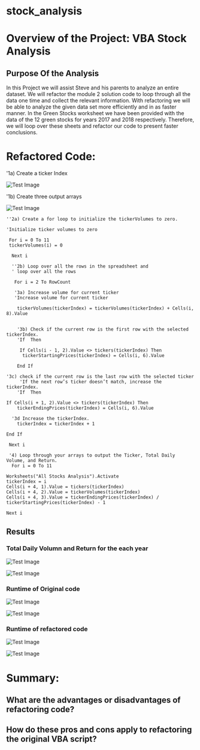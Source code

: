 # stock_analysis
# Overview of the Project: VBA Stock Analysis
## Purpose Of the Analysis
In this Project we will assist Steve and his parents to analyze an entire dataset. We will refactor the module 2 solution code to loop through all the data one time and collect the relevant information. With refactoring we will be able to analyze the given data set more efficiently and in as faster manner. In the Green Stocks worksheet we have been provided with the data of the 12 green stocks for years 2017 and 2018 respectively. Therefore, we will loop over these sheets and refactor our code to present faster conclusions.

# Refactored Code: 

 '1a) Create a ticker Index
 
 
![Test Image](/Resources/tickerIndex.png) <br/>
    
    

  '1b) Create three output arrays   
    
  ![Test Image](/Resources/OutputArrays.png) <br/>
    
    
    ''2a) Create a for loop to initialize the tickerVolumes to zero. 
    
    'Initialize ticker volumes to zero
    
     For i = 0 To 11
     tickerVolumes(i) = 0

      Next i
 
      ''2b) Loop over all the rows in the spreadsheet and  
      ' loop over all the rows

       For i = 2 To RowCount
 
       '3a) Increase volume for current ticker
       'Increase volume for current ticker
   
        tickerVolumes(tickerIndex) = tickerVolumes(tickerIndex) + Cells(i, 8).Value
    
    
        '3b) Check if the current row is the first row with the selected tickerIndex.
        'If  Then
    
         If Cells(i - 1, 2).Value <> tickers(tickerIndex) Then
          tickerStartingPrices(tickerIndex) = Cells(i, 6).Value
        
        End If
    
    '3c) check if the current row is the last row with the selected ticker
         'If the next row’s ticker doesn’t match, increase the tickerIndex.
        'If  Then
    
    If Cells(i + 1, 2).Value <> tickers(tickerIndex) Then
        tickerEndingPrices(tickerIndex) = Cells(i, 6).Value
        
      '3d Increase the tickerIndex. 
        tickerIndex = tickerIndex + 1
        
    End If

     Next i

     '4) Loop through your arrays to output the Ticker, Total Daily Volume, and Return.
      For i = 0 To 11
  
    Worksheets("All Stocks Analysis").Activate
    tickerIndex = i
    Cells(i + 4, 1).Value = tickers(tickerIndex)
    Cells(i + 4, 2).Value = tickerVolumes(tickerIndex)
    Cells(i + 4, 3).Value = tickerEndingPrices(tickerIndex) / tickerStartingPrices(tickerIndex) - 1
    
    Next i
    
## Results 
### Total Daily Volumn and Return for the each year
![Test Image](/Resources/VBA_Challenge_2017.png) <br/>

![Test Image](/Resources/VBA_Challenge_2018.png) <br/>

### Runtime of Original code
  ![Test Image](/Resources/VBA_Challenge_2017_time.png) <br/>
  
  ![Test Image](/Resources/VBA_Challenge_2018_time.png) <br/>
  

### Runtime of refactored code

  ![Test Image](/Resources/VBA_ChallengeRefactored_2017_time1.png) <br/>
  
  ![Test Image](/Resources/VBA_ChallengeRefactored_2018_time1.png) <br/>


# Summary: 
## What are the advantages or disadvantages of refactoring code?
## How do these pros and cons apply to refactoring the original VBA script?
